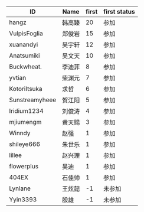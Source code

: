 | ID          | Name       | first | first status |
|-------------|-------------|-------|--------------|
| hangz       | 韩高臻      | 20    | 参加         |
| VulpisFoglia| 郑俊岩      | 15    | 参加         |
| xuanandyi   | 吴宇轩      | 12    | 参加         |
| Anatsumiki  | 吴文天      | 10    | 参加         |
| Buckwheat.  | 李迪菲      | 8     | 参加         |
| yvtian      | 柴渊元      | 7     | 参加         |
| KotoriItsuka| 求哲        | 6     | 参加         |
| Sunstreamyheee | 贺江阳    | 5     | 参加         |
| Iridium1234 | 刘俊涛      | 4     | 参加         |
| mjiumengm   | 黄天赐      | 3     | 参加         |
| Winndy      | 赵强        | 1     | 参加         |
| shileye666  | 朱世乐      | 1     | 参加         |
| lillee      | 赵兴理      | 1     | 参加         |
| flowerplus  | 吴迪        | 1     | 参加         |
| 404EX       | 石佳帅      | 1     | 参加         |
| Lynlane     | 王炫懿      | -1    | 未参加       |
| Yyin3393    | 殷雄        | -1    | 未参加       |
